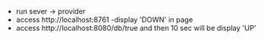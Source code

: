 * run sever -> provider 
* access http://localhost:8761 -display 'DOWN' in page
* access http://localhost:8080/db/true and then 10 sec will be display 'UP'
